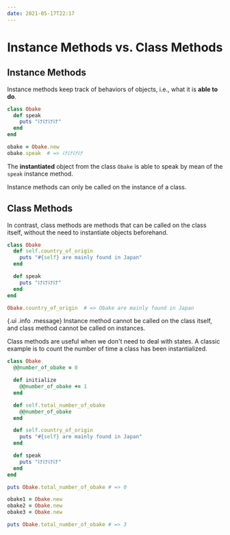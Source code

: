 ```yaml
---
date: 2021-05-17T22:17
---
```


# Instance Methods vs. Class Methods

## Instance Methods

Instance methods keep track of behaviors of objects, i.e., what it is
**able to do**.

```ruby
class Obake
  def speak
    puts "けけけけ"
  end
end

obake = Obake.new
obake.speak  # => けけけけ
```

The **instantiated** object from the class `Obake` is able to speak by mean
of the `speak` instance method.

Instance methods can only be called on the instance of a class.

## Class Methods

In contrast, class methods are methods that can be called on the class
itself, without the need to instantiate objects beforehand.

```ruby
class Obake
  def self.country_of_origin
    puts "#{self} are mainly found in Japan"
  end

  def speak
    puts "けけけけ"
  end
end

Obake.country_of_origin  # => Obake are mainly found in Japan
```

{.ui .info .message}
Instance method cannot be called on the class itself, and class method
cannot be called on instances.

Class methods are useful when we don't need to deal with states. A classic
example is to count the number of time a class has been instantialized.

```ruby
class Obake
  @@number_of_obake = 0

  def initialize
    @@number_of_obake += 1
  end

  def self.total_number_of_obake
    @@number_of_obake
  end

  def self.country_of_origin
    puts "#{self} are mainly found in Japan"
  end

  def speak
    puts "けけけけ"
  end
end

puts Obake.total_number_of_obake # => 0

obake1 = Obake.new
obake2 = Obake.new
obake3 = Obake.new

puts Obake.total_number_of_obake # => 3
```
